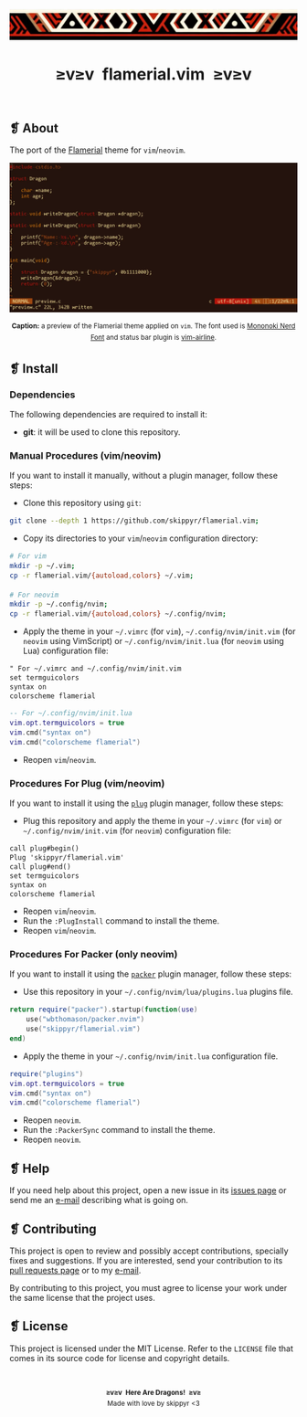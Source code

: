 <p align="center">
	<img src="assets/ornament.webp" alt="" />
</p>
<h1 align="center">≥v≥v&ensp;flamerial.vim&ensp;≥v≥v</h1>
<p align="center">
	<img src="https://img.shields.io/github/license/skippyr/flamerial.vim?style=plastic&label=%E2%89%A5%20license&labelColor=%2324130e&color=%23b8150d" alt="" />
	&nbsp;
	<img src="https://img.shields.io/github/v/tag/skippyr/flamerial.vim?style=plastic&label=%E2%89%A5%20tag&labelColor=%2324130e&color=%23b8150d" alt="" />
	&nbsp;
	<img src="https://img.shields.io/github/commit-activity/t/skippyr/flamerial.vim?style=plastic&label=%E2%89%A5%20commits&labelColor=%2324130e&color=%23b8150d" alt="" />
	&nbsp;
	<img src="https://img.shields.io/github/stars/skippyr/flamerial.vim?style=plastic&label=%E2%89%A5%20stars&labelColor=%2324130e&color=%23b8150d" alt="" />
</p>

## ❡ About

The port of the [Flamerial](https://github.com/skippyr/flamerial) theme for `vim`/`neovim`.

<p align="center"><img src="assets/preview.webp" alt="" /></p>
<p align="center"><sup><strong>Caption:</strong> a preview of the Flamerial theme applied on <code>vim</code>. The font used is <a href="https://github.com/madmalik/mononoki">Mononoki Nerd Font</a> and status bar plugin is <a href="https://github.com/vim-airline/vim-airline">vim-airline</a>.</sup></p>

## ❡ Install

### Dependencies

The following dependencies are required to install it:

- **git**: it will be used to clone this repository.

### Manual Procedures (vim/neovim)

If you want to install it manually, without a plugin manager, follow these steps:

- Clone this repository using `git`:

```sh
git clone --depth 1 https://github.com/skippyr/flamerial.vim;
```

- Copy its directories to your `vim`/`neovim` configuration directory:

```sh
# For vim
mkdir -p ~/.vim;
cp -r flamerial.vim/{autoload,colors} ~/.vim;

# For neovim
mkdir -p ~/.config/nvim;
cp -r flamerial.vim/{autoload,colors} ~/.config/nvim;
```

- Apply the theme in your `~/.vimrc` (for `vim`), `~/.config/nvim/init.vim` (for `neovim` using VimScript) or `~/.config/nvim/init.lua` (for `neovim` using Lua) configuration file:

```vim
" For ~/.vimrc and ~/.config/nvim/init.vim
set termguicolors
syntax on
colorscheme flamerial
```

```lua
-- For ~/.config/nvim/init.lua
vim.opt.termguicolors = true
vim.cmd("syntax on")
vim.cmd("colorscheme flamerial")
```

- Reopen `vim`/`neovim`.

### Procedures For Plug (vim/neovim)

If you want to install it using the [`plug`](https://github.com/junegunn/vim-plug) plugin manager, follow these steps:

- Plug this repository and apply the theme in your `~/.vimrc` (for `vim`) or `~/.config/nvim/init.vim` (for `neovim`) configuration file:

```vim
call plug#begin()
Plug 'skippyr/flamerial.vim'
call plug#end()
set termguicolors
syntax on
colorscheme flamerial
```

- Reopen `vim`/`neovim`.
- Run the `:PlugInstall` command to install the theme.
- Reopen `vim`/`neovim`.

### Procedures For Packer (only neovim)

If you want to install it using the [`packer`](https://github.com/wbthomason/packer.nvim) plugin manager, follow these steps:

- Use this repository in your `~/.config/nvim/lua/plugins.lua` plugins file.

```lua
return require("packer").startup(function(use)
    use("wbthomason/packer.nvim")
    use("skippyr/flamerial.vim")
end)
```

- Apply the theme in your `~/.config/nvim/init.lua` configuration file.

```lua
require("plugins")
vim.opt.termguicolors = true
vim.cmd("syntax on")
vim.cmd("colorscheme flamerial")
```

- Reopen `neovim`.
- Run the `:PackerSync` command to install the theme.
- Reopen `neovim`.

## ❡ Help

If you need help about this project, open a new issue in its [issues page](https://github.com/skippyr/flamerial.vim/issues) or send me an [e-mail](mailto:skippyr.developer@gmail.com) describing what is going on.

## ❡ Contributing

This project is open to review and possibly accept contributions, specially fixes and suggestions. If you are interested, send your contribution to its [pull requests page](https://github.com/skippyr/flamerial.vim/pulls) or to my [e-mail](mailto:skippyr.developer@gmail.com).

By contributing to this project, you must agree to license your work under the same license that the project uses.

## ❡ License

This project is licensed under the MIT License. Refer to the `LICENSE` file that comes in its source code for license and copyright details.

&ensp;
<p align="center"><sup><strong>≥v≥v&ensp;Here Are Dragons!&ensp;≥v≥</strong><br />Made with love by skippyr <3</sup></p>
